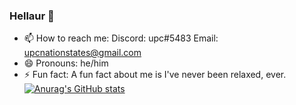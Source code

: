 ### Hellaur 👋

- 📫 How to reach me: Discord: upc#5483 Email: upcnationstates@gmail.com
- 😄 Pronouns: he/him
- ⚡ Fun fact: A fun fact about me is I've never been relaxed, ever. 
[![Anurag's GitHub stats](https://github-readme-stats.vercel.app/api?username=upc-ns)](https://github.com/anuraghazra/github-readme-stats)
<!--
**UPC-NS/UPC-NS** is a ✨ _special_ ✨ repository because its `README.md` (this file) appears on your GitHub profile.

Here are some ideas to get you started:

- 🔭 I’m currently working on writing a Discord bot in Python
- 🌱 I’m currently learning React and MySQL
- 💬 Ask me about anything, worst comes to worst I will make something up!
- 🤔 I’m looking for help with ...
- 👯 I’m looking to collaborate on ...
-->

